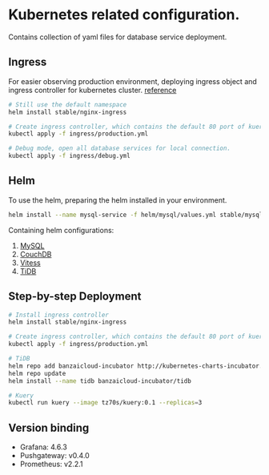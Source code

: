 # Kubernetes related configuration.

Contains collection of yaml files for database service deployment.

## Ingress

For easier observing production environment, deploying ingress object and ingress controller for kubernetes cluster. [reference](https://docs.bitnami.com/kubernetes/how-to/secure-kubernetes-services-with-ingress-tls-letsencrypt/)
```bash
# Still use the default namespace
helm install stable/nginx-ingress

# Create ingress controller, which contains the default 80 port of kuery-service
kubectl apply -f ingress/production.yml

# Debug mode, open all database services for local connection.
kubectl apply -f ingress/debug.yml
```

## Helm

To use the helm, preparing the helm installed in your environment.

```bash
helm install --name mysql-service -f helm/mysql/values.yml stable/mysql
```

Containing helm configurations:
1. [MySQL](https://github.com/kubernetes/charts/tree/master/stable/mysql)
2. [CouchDB](https://github.com/kubernetes/charts/tree/master/incubator/couchdb)
3. [Vitess](https://github.com/vitessio/vitess/tree/master/helm/vitess)
4. [TiDB](https://banzaicloud.com/blog/tidb-kubernetes/)

## Step-by-step Deployment

```bash
# Install ingress controller
helm install stable/nginx-ingress

# Create ingress controller, which contains the default 80 port of kuery-service
kubectl apply -f ingress/production.yml

# TiDB
helm repo add banzaicloud-incubator http://kubernetes-charts-incubator.banzaicloud.com
helm repo update
helm install --name tidb banzaicloud-incubator/tidb

# Kuery
kubectl run kuery --image tz70s/kuery:0.1 --replicas=3
```

## Version binding

* Grafana: 4.6.3
* Pushgateway: v0.4.0
* Prometheus: v2.2.1